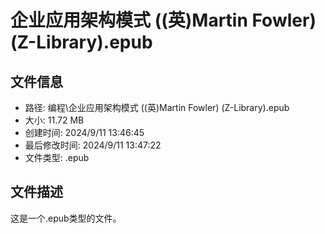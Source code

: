 ﻿# 企业应用架构模式 ((英)Martin Fowler) (Z-Library).epub

## 文件信息
- 路径: 编程\企业应用架构模式 ((英)Martin Fowler) (Z-Library).epub
- 大小: 11.72 MB
- 创建时间: 2024/9/11 13:46:45
- 最后修改时间: 2024/9/11 13:47:22
- 文件类型: .epub

## 文件描述
这是一个.epub类型的文件。

